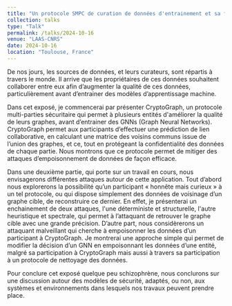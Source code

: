 ```yaml
---
title: "Un protocole SMPC de curation de données d'entrainement et sa fragilité aux hypothèses de sécurité : Sécurité et insécurité - dans quel état j’erre, ai-je bien rangé mon modèle de sécurité ? "
collection: talks
type: "Talk"
permalink: /talks/2024-10-16
venue: "LAAS-CNRS"
date: 2024-10-16
location: "Toulouse, France"
---
```


De nos jours, les sources de données, et leurs curateurs, sont répartis à travers le monde. Il arrive que les propriétaires de ces données souhaitent collaborer entre eux afin d’augmenter la qualité de ces données, particulièrement avant d’entrainer des modèles d’apprentissage machine.

Dans cet exposé, je commencerai par présenter CryptoGraph, un protocole multi-parties sécuritaire qui permet à plusieurs entités d'améliorer la qualité de leurs graphes, avant d’entrainer des GNNs (Graph Neural Networks). CryptoGraph permet aux participants d’effectuer une prédiction de lien collaborative, en calculant une matrice des voisins communs issue de l’union des graphes, et ce, tout en protégeant la confidentialité des données de chaque partie. Nous montrons que ce protocole permet de mitiger des attaques d’empoisonnement de données de façon efficace.

Dans une deuxième partie, qui porte sur un travail en cours, nous envisagerons différentes attaques autour de cette application. Tout d’abord nous explorerons la possibilité qu’un participant « honnête mais curieux » à un tel protocole, ou qui dispose simplement des données de voisinage d’un graphe cible, de reconstruire ce dernier. En effet, je présenterai un enchainement de deux attaques, l'une déterministe et structurelle, l'autre heuristique et spectrale, qui permet à l’attaquant de retrouver le graphe cible avec une grande précision. D’autre part, nous considèrerons un attaquant malveillant qui cherche à empoisonner les données d’un participant à CryptoGraph. Je montrerai une approche simple qui permet de modifier la décision d’un GNN en empoisonnant les données d’une entité, malgré sa participation à CryptoGraph mais aussi à travers sa participation à un protocole de nettoyage des données.

Pour conclure cet exposé quelque peu schizophrène, nous conclurons sur une discussion autour des modèles de sécurité, adaptés, ou non, aux systèmes et environnements dans lesquels nos travaux peuvent prendre place.
 


